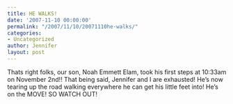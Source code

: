 ```yaml
---
title: HE WALKS!
date: '2007-11-10 00:00:00'
permalink: "/2007/11/10/20071110he-walks/"
categories:
- Uncategorized
author: Jennifer
layout: post
---
```


Thats right folks, our son, Noah Emmett Elam, took his first steps at 10:33am on November 2nd!! That being said, Jennifer and I are exhausted! He&#8217;s now tearing up the road walking everywhere he can get his little feet into! He&#8217;s on the MOVE! SO WATCH OUT!
